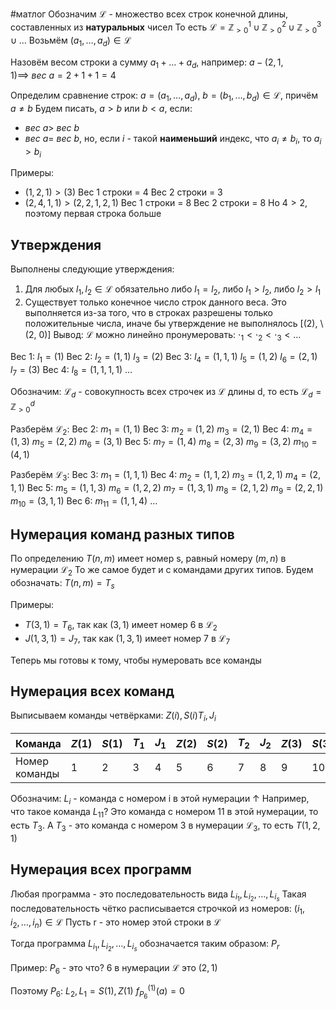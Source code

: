 #матлог
Обозначим $\mathcal{L}$ - множество всех строк конечной длины, составленных из **натуральных** чисел
То есть $\mathcal{L} = \mathbb{Z}_{> 0}^1 \cup \mathbb{Z}_{> 0}^2 \cup \mathbb{Z}_{> 0}^3 \cup \dots$
Возьмём $(a_1, \dots, a_d) \in \mathcal{L}$

Назовём весом строки a сумму $a_1 + \dots + a_d$, например: $a - (2, 1, 1) \implies \ вес \ a = 2 + 1 + 1 = 4$

Определим сравнение строк:
$a = (a_1, \dots, a_d), \ b = (b_1, \dots, b_d) \in \mathcal{L}$, причём $a \neq b$
Будем писать, $a > b$ или $b < a$, если:
- $вес \ a > \ вес \ b$
- $вес \ a = \ вес \ b$, но, если $i$ - такой **наименьший** индекс, что $a_i \neq b_i$, то $a_i > b_i$

Примеры:
- $(1, 2, 1) > (3)$
	Вес 1 строки = 4
	Вес 2 строки = 3
- $(2, 4, 1, 1) > (2, 2, 1, 2, 1)$
	Вес 1 строки = 8
	Вес 2 строки = 8
	Но $4 > 2$, поэтому первая строка больше

## Утверждения
Выполнены следующие утверждения:
1) Для любых $l_1, l_2 \in \mathcal{L}$ обязательно либо $l_1 = l_2$, либо $l_1 > l_2$, либо $l_2 > l_1$
2) Существует только конечное число строк данного веса.
	Это выполняется из-за того, что в строках разрешены только положительные числа, иначе бы утверждение не выполнялось [(2), \ (2, 0)]
Вывод: $\mathcal{L}$ можно линейно пронумеровать: $\cdot_1 < \cdot_2 < \cdot_3 < \dots$

Вес 1:
	$l_1 = (1)$
Вес 2:
	$l_2 = (1, 1)$
	$l_3 = (2)$
Вес 3:
	$l_4 = (1, 1, 1)$
	$l_5 = (1, 2)$
	$l_6 = (2, 1)$
	$l_7 = (3)$
Вес 4:
	$l_8 = (1, 1, 1, 1)$
	$\dots$

Обозначим: $\mathcal{L}_d$ - совокупность всех строчек из $\mathcal{L}$ длины d, то есть $\mathcal{L}_d = \mathbb{Z}_{> 0}^{d}$

Разберём $\mathcal{L}_2$:
Вес 2:
	$m_1 = (1, 1)$
Вес 3:
	$m_2 = (1, 2)$
	$m_3 = (2, 1)$
Вес 4:
	$m_4 = (1, 3)$
	$m_5 = (2, 2)$
	$m_6 = (3, 1)$
Вес 5:
	$m_7 = (1, 4)$
	$m_8 = (2, 3)$
	$m_9 = (3, 2)$
	$m_{10} = (4, 1)$

Разберём $\mathcal{L}_3$:
Вес 3:
	$m_1 = (1, 1, 1)$
Вес 4:
	$m_2 = (1, 1, 2)$
	$m_3 = (1, 2, 1)$
	$m_4 = (2, 1, 1)$
Вес 5:
	$m_5 = (1, 1, 3)$
	$m_6 = (1, 2, 2)$
	$m_7 = (1, 3, 1)$
	$m_8 = (2, 1, 2)$
	$m_9 = (2, 2, 1)$
	$m_{10} = (3, 1, 1)$
Вес 6:
	$m_{11} = (1, 1, 4)$
	$\dots$

## Нумерация команд разных типов
По определению $T(n, m)$ имеет номер s, равный номеру $(m, n)$ в нумерации $\mathcal{L}_2$
То же самое будет и с командами других типов.
Будем обозначать: $T(n, m) = T_s$

Примеры: 
- $T(3, 1) = T_6$, так как $(3, 1)$ имеет номер 6 в $\mathcal{L}_2$
- $J(1, 3, 1) = J_7$, так как $(1, 3, 1)$ имеет номер 7 в $\mathcal{L}_7$

Теперь мы готовы к тому, чтобы нумеровать все команды

## Нумерация всех команд
Выписываем команды четвёрками: $Z(i), S(i) T_i, J_i$

| Команда       | $Z(1)$ | $S(1)$ | $T_1$ | $J_1$ | $Z(2)$ | $S(2)$ | $T_2$ | $J_2$ | $Z(3)$ | $S(3)$ | $T_3$ | $J_3$ | $\dots$ |
| ------------- | ------ | ------ | ----- | ----- | ------ | ------ | ----- | ----- | ------ | ------ | ----- | ----- | ------- |
| Номер команды | 1      | 2      | 3     | 4     | 5      | 6      | 7     | 8     | 9      | 10     | 11    | 12    |         |
Обозначим: $L_i$ - команда с номером i в этой нумерации $\uparrow$
Например, что такое команда $L_{11}$? Это команда с номером 11 в этой нумерации, то есть $T_3$. А $T_3$ - это команда с номером 3 в нумерации $\mathcal{L}_3$, то есть $T(1, 2, 1)$

## Нумерация всех программ
Любая программа - это последовательность вида $L_{i_1}, L_{i_2}, \dots, L_{i_s}$
Такая последовательность чётко расписывается строчкой из номеров: $(i_1, i_2, \dots, i_n) \in \mathcal{L}$
Пусть r - это номер этой строки в $\mathcal{L}$

Тогда программа $L_{i_1}, L_{i_2}, \dots, L_{i_s}$ обозначается таким образом: $P_r$

Пример: 
$P_6$ - это что?
6 в нумерации $\mathcal{L}$ это $(2, 1)$

Поэтому $P_6: \ L_2, L_1 = S(1), Z(1)$
$f_{P_6}^{(1)}(a) = 0$
